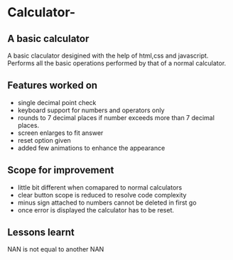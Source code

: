 # Calculator-

## A basic calculator
A basic claculator desigined with the help of html,css and javascript. Performs all the basic operations performed by that of a normal calculator. 

## Features worked on
  - single decimal point check
  - keyboard support for numbers and operators only
  - rounds to 7 decimal places if number exceeds more than 7 decimal places.
  - screen enlarges to fit answer
  - reset option given
  - added few animations to enhance the appearance


## Scope for improvement
  - little bit different when comapared to normal calculators
  - clear button scope is reduced to resolve code complexity
  - minus sign attached to numbers cannot be deleted in first go
  - once error is displayed the calculator has to be reset.

## Lessons learnt
NAN is not equal to another NAN
